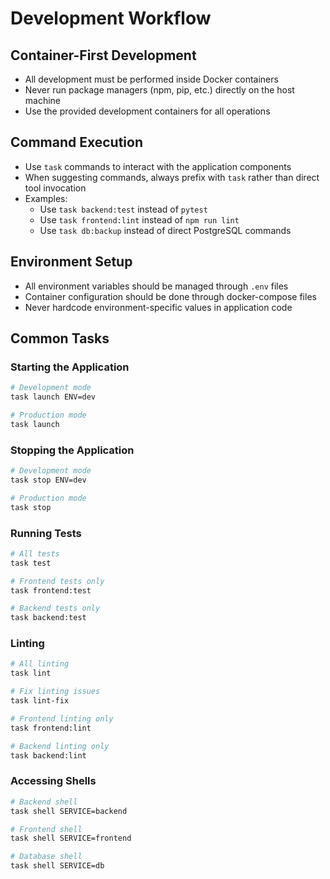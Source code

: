# Development Workflow

## Container-First Development

- All development must be performed inside Docker containers
- Never run package managers (npm, pip, etc.) directly on the host machine
- Use the provided development containers for all operations

## Command Execution

- Use `task` commands to interact with the application components
- When suggesting commands, always prefix with `task` rather than direct tool invocation
- Examples:
  - Use `task backend:test` instead of `pytest`
  - Use `task frontend:lint` instead of `npm run lint`
  - Use `task db:backup` instead of direct PostgreSQL commands

## Environment Setup

- All environment variables should be managed through `.env` files
- Container configuration should be done through docker-compose files
- Never hardcode environment-specific values in application code

## Common Tasks

### Starting the Application

```bash
# Development mode
task launch ENV=dev

# Production mode
task launch
```

### Stopping the Application

```bash
# Development mode
task stop ENV=dev

# Production mode
task stop
```

### Running Tests

```bash
# All tests
task test

# Frontend tests only
task frontend:test

# Backend tests only
task backend:test
```

### Linting

```bash
# All linting
task lint

# Fix linting issues
task lint-fix

# Frontend linting only
task frontend:lint

# Backend linting only
task backend:lint
```

### Accessing Shells

```bash
# Backend shell
task shell SERVICE=backend

# Frontend shell
task shell SERVICE=frontend

# Database shell
task shell SERVICE=db
```